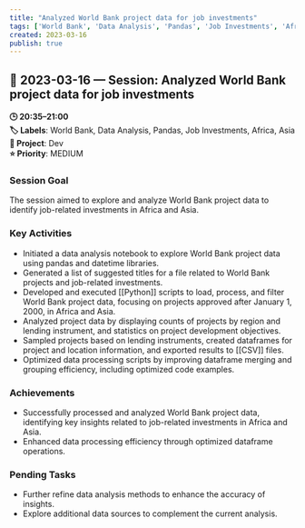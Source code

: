 ```yaml
---
title: "Analyzed World Bank project data for job investments"
tags: ['World Bank', 'Data Analysis', 'Pandas', 'Job Investments', 'Africa', 'Asia']
created: 2023-03-16
publish: true
---
```


## 📅 2023-03-16 — Session: Analyzed World Bank project data for job investments

**🕒 20:35–21:00**  
**🏷️ Labels**: World Bank, Data Analysis, Pandas, Job Investments, Africa, Asia  
**📂 Project**: Dev  
**⭐ Priority**: MEDIUM  


### Session Goal
The session aimed to explore and analyze World Bank project data to identify job-related investments in Africa and Asia.

### Key Activities
- Initiated a data analysis notebook to explore World Bank project data using pandas and datetime libraries.
- Generated a list of suggested titles for a file related to World Bank projects and job-related investments.
- Developed and executed [[Python]] scripts to load, process, and filter World Bank project data, focusing on projects approved after January 1, 2000, in Africa and Asia.
- Analyzed project data by displaying counts of projects by region and lending instrument, and statistics on project development objectives.
- Sampled projects based on lending instruments, created dataframes for project and location information, and exported results to [[CSV]] files.
- Optimized data processing scripts by improving dataframe merging and grouping efficiency, including optimized code examples.

### Achievements
- Successfully processed and analyzed World Bank project data, identifying key insights related to job-related investments in Africa and Asia.
- Enhanced data processing efficiency through optimized dataframe operations.

### Pending Tasks
- Further refine data analysis methods to enhance the accuracy of insights.
- Explore additional data sources to complement the current analysis.

